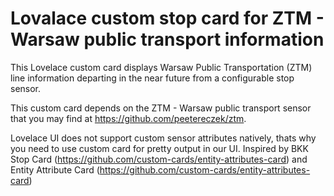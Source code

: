 # Lovalace custom stop card for ZTM - Warsaw public transport information
This Lovelace custom card displays Warsaw Public Transportation (ZTM) line information departing in the near future from a configurable stop sensor.

This custom card depends on the ZTM - Warsaw public transport sensor that you may find at https://github.com/peetereczek/ztm.

Lovelace UI does not support custom sensor attributes natively, thats why you need to use custom card for pretty output in our UI.
Inspired by BKK Stop Card (https://github.com/custom-cards/entity-attributes-card) and Entity Attribute Card (https://github.com/custom-cards/entity-attributes-card)
